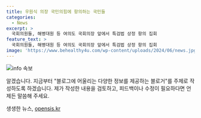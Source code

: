 ```yaml
---
title: 우원식 의장 국민의힘에 항의하는 국민들
categories:
  - News
excerpt: >
  국회의원들, 해병대원 등 여의도 국회의장 앞에서 특검법 상정 항의 집회
feature_text: >
  국회의원들, 해병대원 등 여의도 국회의장 앞에서 특검법 상정 항의 집회
image: 'https://www.behealthy4u.com/wp-content/uploads/2024/06/news.jpg'
---
```


<p><img src="https://www.behealthy4u.com/wp-content/uploads/2024/06/news.jpg" alt="info 속보" /></p>

<p>알겠습니다. 지금부터 "블로그에 어울리는 다양한 정보를 제공하는 블로거"를 주제로 작성하도록 하겠습니다. 제가 작성한 내용을 검토하고, 피드백이나 수정이 필요하다면 언제든 말씀해 주세요.</p>
생생한 뉴스, <a href="https://opensis.kr" rel="dofollow">opensis.kr</a>


